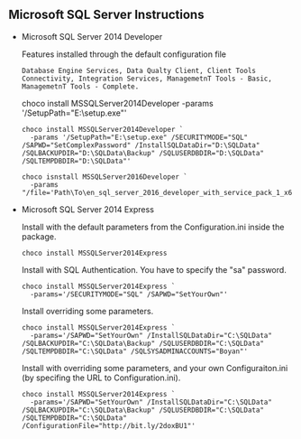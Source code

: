 ## Microsoft SQL Server Instructions
  * Microsoft SQL Server 2014 Developer

    Features installed through the default configuration file
    ```
    Database Engine Services, Data Qualty Client, Client Tools Connectivity, Integration Services, ManagemetnT Tools - Basic, ManagemetnT Tools - Complete.
    ```
    choco install MSSQLServer2014Developer -params '/SetupPath="E:\setup.exe"'
    ```
    choco install MSSQLServer2014Developer `
      -params '/SetupPath="E:\setup.exe" /SECURITYMODE="SQL" /SAPWD="SetComplexPassword" /InstallSQLDataDir="D:\SQLData" /SQLBACKUPDIR="D:\SQLData\Backup" /SQLUSERDBDIR="D:\SQLData" /SQLTEMPDBDIR="D:\SQLData"'

    choco isnstall MSSQLServer2016Developer `
      -params "/file='Path\To\en_sql_server_2016_developer_with_service_pack_1_x64_dvd_9548071.iso'"
    ```
  * Microsoft SQL Server 2014 Express

    Install with the default parameters from the Configuration.ini inside the package.
    ```
    choco install MSSQLServer2014Express
    ```
    Install with SQL Authentication. You have to specify the "sa" password.
    ```
    choco install MSSQLServer2014Express `
      -params='/SECURITYMODE="SQL" /SAPWD="SetYourOwn"'
    ```
    Install overriding some parameters.
    ```
    choco install MSSQLServer2014Express `
      -params='/SAPWD="SetYourOwn" /InstallSQLDataDir="C:\SQLData" /SQLBACKUPDIR="C:\SQLData\Backup" /SQLUSERDBDIR="C:\SQLData" /SQLTEMPDBDIR="C:\SQLData" /SQLSYSADMINACCOUNTS="Boyan"'
    ```

    Install with overriding some parameters, and your own Configuraiton.ini (by specifing the URL to Configuration.ini).
    ```
    choco install MSSQLServer2014Express `
      -params='/SAPWD="SetYourOwn" /InstallSQLDataDir="C:\SQLData" /SQLBACKUPDIR="C:\SQLData\Backup" /SQLUSERDBDIR="C:\SQLData" /SQLTEMPDBDIR="C:\SQLData" /ConfigurationFile="http://bit.ly/2doxBU1"'
    ```